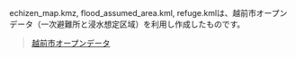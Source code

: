 echizen_map.kmz, flood_assumed_area.kml, refuge.kmlは、越前市オープンデータ（一次避難所と浸水想定区域）を利用し作成したものです。
> [越前市オープンデータ](http://www.city.echizen.lg.jp/office/010/021/open-data-echizen.html)
